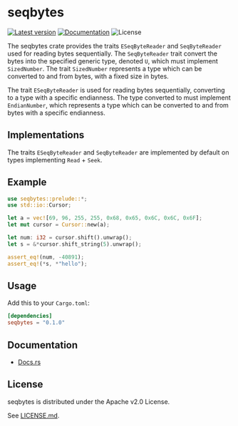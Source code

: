 # seqbytes
[![Latest version](https://img.shields.io/crates/v/seqbytes)](https://crates.io/crates/seqbytes)
[![Documentation](https://docs.rs/seqbytes/badge.svg)](https://docs.rs/seqbytes)
![License](https://img.shields.io/github/license/Bluheir/seqbytes?color=purple)
 
The seqbytes crate provides the traits `ESeqByteReader` and `SeqByteReader` used for reading bytes sequentially. The `SeqByteReader` trait convert the bytes into the 
specified generic type, denoted `U`, which must implement `SizedNumber`. The trait `SizedNumber` represents a type which can be converted to and from bytes, with a
fixed size in bytes. 

The trait `ESeqByteReader` is used for reading bytes sequentially, converting to a type with a specific endianness. The type converted to must implement `EndianNumber`,
which represents a type which can be converted to and from bytes with a specific endianness.

## Implementations
The traits `ESeqByteReader` and `SeqByteReader` are implemented by default on types implementing `Read` + `Seek`.

## Example
```rust
use seqbytes::prelude::*;
use std::io::Cursor;

let a = vec![69, 96, 255, 255, 0x68, 0x65, 0x6C, 0x6C, 0x6F];
let mut cursor = Cursor::new(a);

let num: i32 = cursor.shift().unwrap();
let s = &*cursor.shift_string(5).unwrap();

assert_eq!(num, -40891);
assert_eq!(*s, *"hello");
```

## Usage

Add this to your `Cargo.toml`:

```toml
[dependencies]
seqbytes = "0.1.0"
```

## Documentation
* [Docs.rs](https://docs.rs/seqbytes/)

## License

seqbytes is distributed under the Apache v2.0 License.

See [LICENSE.md](LICENSE.md).

